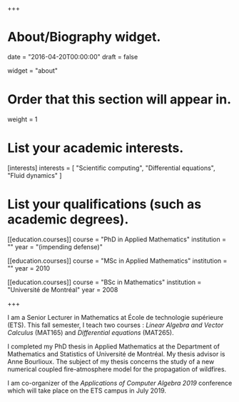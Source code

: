 +++
# About/Biography widget.

date = "2016-04-20T00:00:00"
draft = false

widget = "about"

# Order that this section will appear in.
weight = 1

# List your academic interests.
[interests]
  interests = [
    "Scientific computing",
    "Differential equations",
    "Fluid dynamics"
  ]

# List your qualifications (such as academic degrees).
[[education.courses]]
  course = "PhD in Applied Mathematics"
  institution = ""
  year = "(impending defense)"

[[education.courses]]
  course = "MSc in Applied Mathematics"
  institution = ""
  year = 2010

[[education.courses]]
  course = "BSc in Mathematics"
  institution = "Université de Montréal"
  year = 2008
 
+++

I am a Senior Lecturer in Mathematics at École de technologie supérieure (ETS). This fall semester, I teach two courses : *Linear Algebra and Vector Calculus* (MAT165) and *Differential equations* (MAT265).

I completed my PhD thesis in Applied Mathematics at the Department of Mathematics and Statistics of Université de Montréal. My thesis advisor is Anne Bourlioux. The subject of my thesis concerns the study of a new numerical coupled fire-atmosphere model for the propagation of wildfires.

I am co-organizer of the *Applications of Computer Algebra 2019* conference which will take place on the ETS campus in July 2019.